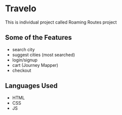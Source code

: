 # Travelo
This is individual project called Roaming Routes project

## Some of the Features
* search city
* suggest cities (most searched)
* login/signup
* cart (Journey Mapper)
* checkout

## Languages Used
* HTML
* CSS
* JS
